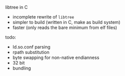 libtree in C

- incomplete rewrite of `libtree`
- simpler to build (written in C, make as build system)
- faster (only reads the bare minimum from elf files)

todo:
- ld.so.conf parsing
- rpath substitution
- byte swapping for non-native endianness
- 32 bit
- bundling

